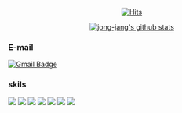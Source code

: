 <div align=center>

[![Hits](https://hits.seeyoufarm.com/api/count/incr/badge.svg?url=https%3A%2F%2Fgithub.com%2Fzzsza)](https://hits.seeyoufarm.com) 
 
 [![jong-jang's github stats](https://github-readme-stats.vercel.app/api?username=jong-jang)](https://github.com/anuraghazra/github-readme-stats)
 
</div>

### E-mail
 [![Gmail Badge](https://img.shields.io/badge/Gmail-d14836?style=flat-square&logo=Gmail&logoColor=white&link=mailto:jjh0299@gmail.com)](mailto:jjh0299@gmail.com)
 
### skils
<img src="https://img.shields.io/badge/HTML-dddddd?style=for-the-badge&logo=Html5&logoColor=E34F26"> <img src="https://img.shields.io/badge/CSS-dddddd?style=for-the-badge&logo=Css3&logoColor=1572B6"> <img src="https://img.shields.io/badge/JavaScript-dddddd?style=for-the-badge&logo=JavaScript&logoColor=F7DF1E"> <img src="https://img.shields.io/badge/jQuery-dddddd?style=for-the-badge&logo=jQuery&logoColor=0769AD"> <img src="https://img.shields.io/badge/Gulp-dddddd?style=for-the-badge&logo=gulp&logoColor=CF4647"> <img src="https://img.shields.io/badge/Sass-dddddd?style=for-the-badge&logo=Sass&logoColor=CC6699"> <img src="https://img.shields.io/badge/React-dddddd?style=for-the-badge&logo=React&logoColor=61DAFB">
